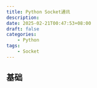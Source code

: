 ```yaml
---
title: Python Socket通讯
description: 
date: 2025-02-21T00:47:53+08:00
draft: false
categories:
    - Python
tags:
    - Socket
---
```



## 基础
